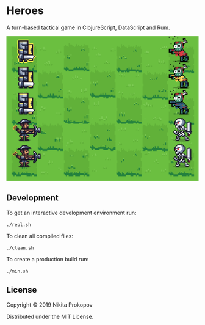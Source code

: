 # Heroes

A turn-based tactical game in ClojureScript, DataScript and Rum.

<img src="extras/screenshot.png">

## Development

To get an interactive development environment run:

    ./repl.sh

To clean all compiled files:

    ./clean.sh

To create a production build run:

    ./min.sh


## License

Copyright © 2019 Nikita Prokopov

Distributed under the MIT License.
